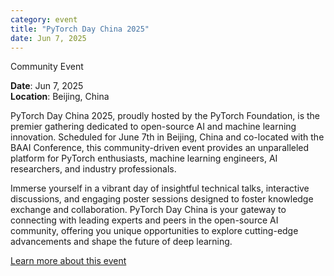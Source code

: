 ```yaml
---
category: event
title: "PyTorch Day China 2025"
date: Jun 7, 2025
---
```

<span class="community-event">Community Event</span>

**Date**: Jun 7, 2025   
**Location**: Beijing, China

PyTorch Day China 2025, proudly hosted by the PyTorch Foundation, is the premier gathering dedicated to open-source AI and machine learning innovation. Scheduled for June 7th in Beijing, China and co-located with the BAAI Conference, this community-driven event provides an unparalleled platform for PyTorch enthusiasts, machine learning engineers, AI researchers, and industry professionals.

Immerse yourself in a vibrant day of insightful technical talks, interactive discussions, and engaging poster sessions designed to foster knowledge exchange and collaboration. PyTorch Day China is your gateway to connecting with leading experts and peers in the open-source AI community, offering you unique opportunities to explore cutting-edge advancements and shape the future of deep learning.

[Learn more about this event](https://www.lfasiallc.com/pytorch-day-china/)
